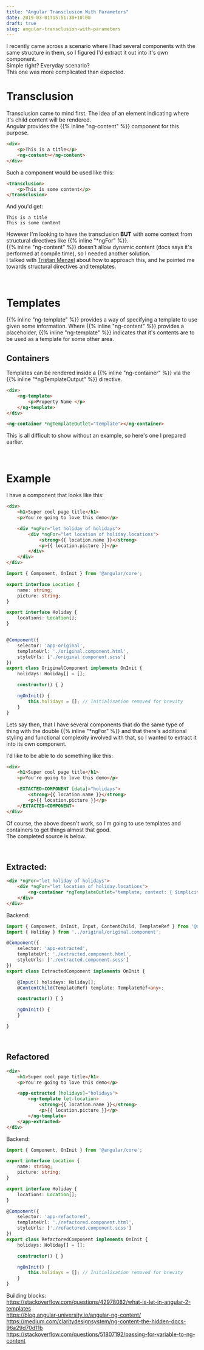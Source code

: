 ```yaml
---
title: "Angular Transclusion With Parameters"
date: 2019-03-01T15:51:30+10:00
draft: true
slug: angular-transclusion-with-parameters
---
```


I recently came across a scenario where I had several components with the same structure in them, so I figured I'd extract it out into it's own component.   
Simple right? Everyday scenario?  
This one was more complicated than expected.   

# Transclusion  
Transclusion came to mind first. The idea of an element indicating where it's child content will be rendered.  
Angular provides the {{% inline "ng-content" %}} component for this purpose.  

``` html
<div> 
    <p>This is a title</p>
    <ng-content></ng-content>
</div>
```   

Such a component would be used like this:
``` html
<transclusion>
    <p>This is some content</p>
</transclusion>
```  

And you'd get:   
```
This is a title  
This is some content
```  

However I'm looking to have the transclusion **BUT** with some context from structural directives like {{% inline "*ngFor" %}}.  
{{% inline "ng-content" %}} doesn't allow dynamic content (docs says it's performed at compile time), so I needed another solution.  
I talked with [Tristan Menzel](https://github.com/tristanmenzel) about how to approach this, and he pointed me towards structural directives and templates.   

<br/>  


# Templates  
{{% inline "ng-template" %}} provides a way of specifying a template to use given some information. Where {{% inline "ng-content" %}} provides a placeholder, {{% inline "ng-template" %}} indicates that it's contents are to be used as a template for some other area.  

## Containers  
Templates can be rendered inside a {{% inline "ng-container" %}} via the {{% inline "*ngTemplateOutput" %}} directive.  

``` html
<div>
    <ng-template>
        <p>Property Name </p>
    </ng-template>
</div>
```

``` html
<ng-container *ngTemplateOutlet="template"></ng-container>
```  

This is all difficult to show without an example, so here's one I prepared earlier.  

<br/>

# Example  
I have a component that looks like this:  
``` html
<div>
    <h1>Super cool page title</h1>
    <p>You're going to love this demo</p>

    <div *ngFor="let holiday of holidays">
        <div *ngFor="let location of holiday.locations">
            <strong>{{ location.name }}</strong>
            <p>{{ location.picture }}</p>
        </div>
    </div>
</div>
```   

``` ts
import { Component, OnInit } from '@angular/core';

export interface Location {
    name: string;
    picture: string;
}

export interface Holiday {
    locations: Location[];
}


@Component({
    selector: 'app-original',
    templateUrl: './original.component.html',
    styleUrls: ['./original.component.scss']
})
export class OriginalComponent implements OnInit {
    holidays: Holiday[] = [];

    constructor() { }

    ngOnInit() {
        this.holidays = []; // Initialisation removed for brevity
    }
}
```

Lets say then, that I have several components that do the same type of thing with the double {{% inline "*ngFor" %}} and that there's additional styling and functional complexity involved with that, so I wanted to extract it into its own component.  

I'd like to be able to do something like this:   
``` html
<div>
    <h1>Super cool page title</h1>
    <p>You're going to love this demo</p>

    <EXTACTED-COMPONENT [data]="holidays">
        <strong>{{ location.name }}</strong>
        <p>{{ location.picture }}</p>
    </EXTACTED-COMPONENT>
</div>
```  

Of course, the above doesn't work, so I'm going to use templates and containers to get things almost that good.  
The completed source is below.  

<br/>  

## Extracted:  
``` html
<div *ngFor="let holiday of holidays">
    <div *ngFor="let location of holiday.locations">
        <ng-container *ngTemplateOutlet="template; context: { $implicit: location }"></ng-container>
    </div>
</div>
```

Backend:  
``` ts
import { Component, OnInit, Input, ContentChild, TemplateRef } from '@angular/core';
import { Holiday } from '../original/original.component';

@Component({
    selector: 'app-extracted',
    templateUrl: './extracted.component.html',
    styleUrls: ['./extracted.component.scss']
})
export class ExtractedComponent implements OnInit {

    @Input() holidays: Holiday[];
    @ContentChild(TemplateRef) template: TemplateRef<any>;

    constructor() { }

    ngOnInit() {
    }

}
```  

<br/>  

## Refactored  
``` html
<div>
    <h1>Super cool page title</h1>
    <p>You're going to love this demo</p>

    <app-extracted [holidays]="holidays">
        <ng-template let-location>
            <strong>{{ location.name }}</strong>
            <p>{{ location.picture }}</p>
        </ng-template>
    </app-extracted>
</div>
```

Backend:  
``` ts
import { Component, OnInit } from '@angular/core';

export interface Location {
    name: string;
    picture: string;
}

export interface Holiday {
    locations: Location[];
}

@Component({
    selector: 'app-refactored',
    templateUrl: './refactored.component.html',
    styleUrls: ['./refactored.component.scss']
})
export class RefactoredComponent implements OnInit {
    holidays: Holiday[] = [];

    constructor() { }

    ngOnInit() {
        this.holidays = []; // Initialisation removed for brevity
    }
}

```


Building blocks:  
https://stackoverflow.com/questions/42978082/what-is-let-in-angular-2-templates  
https://blog.angular-university.io/angular-ng-content/   
https://medium.com/claritydesignsystem/ng-content-the-hidden-docs-96a29d70d11b  
https://stackoverflow.com/questions/51807192/passing-for-variable-to-ng-content  
